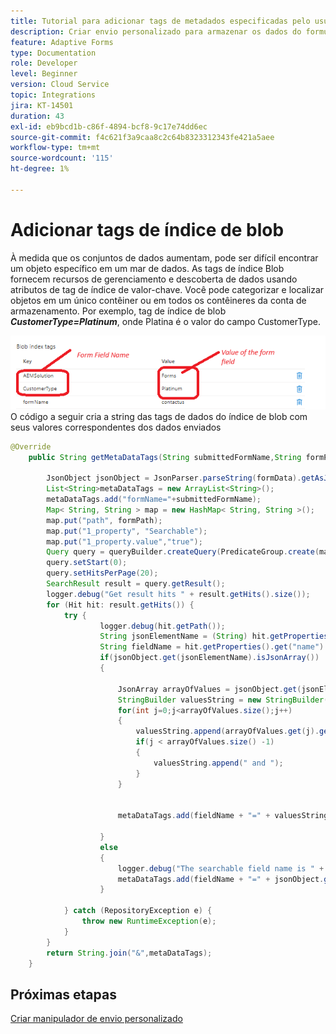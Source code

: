 ```yaml
---
title: Tutorial para adicionar tags de metadados especificadas pelo usuário
description: Criar envio personalizado para armazenar os dados do formulário com tags de metadados no Azure
feature: Adaptive Forms
type: Documentation
role: Developer
level: Beginner
version: Cloud Service
topic: Integrations
jira: KT-14501
duration: 43
exl-id: eb9bcd1b-c86f-4894-bcf8-9c17e74dd6ec
source-git-commit: f4c621f3a9caa8c2c64b8323312343fe421a5aee
workflow-type: tm+mt
source-wordcount: '115'
ht-degree: 1%

---
```


# Adicionar tags de índice de blob

À medida que os conjuntos de dados aumentam, pode ser difícil encontrar um objeto específico em um mar de dados. As tags de índice Blob fornecem recursos de gerenciamento e descoberta de dados usando atributos de tag de índice de valor-chave. Você pode categorizar e localizar objetos em um único contêiner ou em todos os contêineres da conta de armazenamento. Por exemplo, tag de índice de blob _**CustomerType=Platinum**_, onde Platina é o valor do campo CustomerType.

![index-tags](assets/blob-with-index-tags1.png)
O código a seguir cria a string das tags de dados do índice de blob com seus valores correspondentes dos dados enviados

```java
@Override
    public String getMetaDataTags(String submittedFormName,String formPath,Session session,String formData) {

        JsonObject jsonObject = JsonParser.parseString(formData).getAsJsonObject();
        List<String>metaDataTags = new ArrayList<String>();
        metaDataTags.add("formName="+submittedFormName);
        Map< String, String > map = new HashMap< String, String >();
        map.put("path", formPath);
        map.put("1_property", "Searchable");
        map.put("1_property.value","true");
        Query query = queryBuilder.createQuery(PredicateGroup.create(map),session);
        query.setStart(0);
        query.setHitsPerPage(20);
        SearchResult result = query.getResult();
        logger.debug("Get result hits " + result.getHits().size());
        for (Hit hit: result.getHits()) {
            try {
                    logger.debug(hit.getPath());
                    String jsonElementName = (String) hit.getProperties().get("name");
                    String fieldName = hit.getProperties().get("name").toString();
                    if(jsonObject.get(jsonElementName).isJsonArray())
                    {
                        
                        JsonArray arrayOfValues = jsonObject.get(jsonElementName).getAsJsonArray();
                        StringBuilder valuesString = new StringBuilder();
                        for(int j=0;j<arrayOfValues.size();j++)
                        {
                            valuesString.append(arrayOfValues.get(j).getAsString());
                            if(j < arrayOfValues.size() -1)
                            {
                                valuesString.append(" and ");
                            }
                        }

                        
                        metaDataTags.add(fieldName + "=" + valuesString.toString());

                    }
                    else
                    {
                        logger.debug("The searchable field name is " + fieldName + "the json element name is " + jsonElementName);
                        metaDataTags.add(fieldName + "=" + jsonObject.get(jsonElementName).getAsString());
                    }

            } catch (RepositoryException e) {
                throw new RuntimeException(e);
            }
        }
        return String.join("&",metaDataTags);
    }
```

## Próximas etapas

[Criar manipulador de envio personalizado](./create-custom-submit.md)
